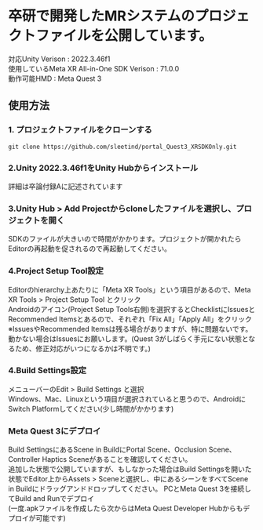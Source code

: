 # 卒研で開発したMRシステムのプロジェクトファイルを公開しています。
対応Unity Verison : 2022.3.46f1\
使用しているMeta XR All-in-One SDK Verison : 71.0.0\
動作可能HMD : Meta Quest 3
## 使用方法
### 1. プロジェクトファイルをクローンする
```
git clone https://github.com/sleetind/portal_Quest3_XRSDKOnly.git
```

### 2.Unity 2022.3.46f1をUnity Hubからインストール
詳細は卒論付録Aに記述されています

### 3.Unity Hub > Add Projectからcloneしたファイルを選択し、プロジェクトを開く
SDKのファイルが大きいので時間がかかります。プロジェクトが開かれたらEditorの再起動を促されるので再起動してください。

### 4.Project Setup Tool設定
Editorのhierarchy上あたりに「Meta XR Tools」という項目があるので、Meta XR Tools > Project Setup Tool とクリック\
Androidのアイコン(Project Setup Tools右側)を選択するとChecklistにIssuesとRecommended Itemsとあるので、それぞれ「Fix All」「Apply All」をクリック\
※IssuesやRecommended Itemsは残る場合がありますが、特に問題ないです。動かない場合はIssuesにお願いします。(Quest  3がしばらく手元にない状態となるため、修正対応がいつになるかは不明です。)

### 4.Build Settings設定
メニューバーのEdit > Build Settings と選択\
Windows、Mac、Linuxという項目が選択されていると思うので、AndroidにSwitch Platformしてください(少し時間がかかります)

### Meta Quest 3にデプロイ
Build SettingsにあるScene in BuildにPortal Scene、Occlusion Scene、Controller Haptics Sceneがあることを確認してください。\
追加した状態で公開していますが、もしなかった場合はBuild Settingsを開いた状態でEditor上からAssets > Sceneと選択し、中にあるシーンをすべてScene in Buildにドラッグアンドドロップしてください。
PCとMeta Quest 3を接続してBuild and Runでデプロイ\
(一度.apkファイルを作成したら次からはMeta Quest Developer Hubからもデプロイが可能です)
